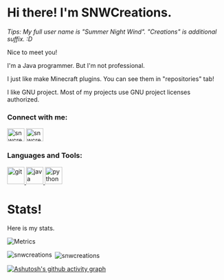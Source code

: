 # Hi there! I'm SNWCreations.

_Tips: My full user name is "Summer Night Wind". "Creations" is additional suffix. :D_

Nice to meet you!

I'm a Java programmer. But I'm not professional.

I just like make Minecraft plugins. You can see them in "repositories" tab!

I like GNU project. Most of my projects use GNU project licenses authorized.

<h3 align="left">Connect with me:</h3>
<p align="left">
<a href="https://twitter.com/snwcreations" target="blank"><img align="center" src="https://ghproxy.com/https://raw.githubusercontent.com/rahuldkjain/github-profile-readme-generator/master/src/images/icons/Social/twitter.svg" alt="snwcreations" height="30" width="40" /></a>
<a href="mailto:windcheng233@gmail.com" target="blank"><img align="center" src="https://upload.wikimedia.org/wikipedia/commons/7/7e/Gmail_icon_%282020%29.svg" alt="snwcreations" height="30" width="40" /></a>
</p>

<h3 align="left">Languages and Tools:</h3>
<p align="left"> <a href="https://git-scm.com/" target="_blank" rel="noreferrer"> <img src="https://www.vectorlogo.zone/logos/git-scm/git-scm-icon.svg" alt="git" width="40" height="40"/> </a> <a href="https://www.java.com" target="_blank" rel="noreferrer"> <img src="https://ghproxy.com/https://raw.githubusercontent.com/devicons/devicon/master/icons/java/java-original.svg" alt="java" width="40" height="40"/> </a> <a href="https://www.python.org" target="_blank" rel="noreferrer"> <img src="https://ghproxy.com/https://raw.githubusercontent.com/devicons/devicon/master/icons/python/python-original.svg" alt="python" width="40" height="40"/> </a> </p>

# Stats!

Here is my stats.

![Metrics](https://metrics.lecoq.io/SNWCreations?template=classic&languages=1&languages.limit=8&languages.colors=github&languages.threshold=0%25&config.timezone=Asia%2FShanghai)
<p><img align="left" src="https://github-readme-stats.vercel.app/api/top-langs?username=snwcreations&show_icons=true&locale=en&layout=compact" alt="snwcreations" /></p>

<p>&nbsp;<img align="center" src="https://github-readme-stats.vercel.app/api?username=snwcreations&show_icons=true&locale=en" alt="snwcreations" /></p>

[![Ashutosh's github activity graph](https://activity-graph.herokuapp.com/graph?username=SNWCreations)](https://github.com/ashutosh00710/github-readme-activity-graph)
